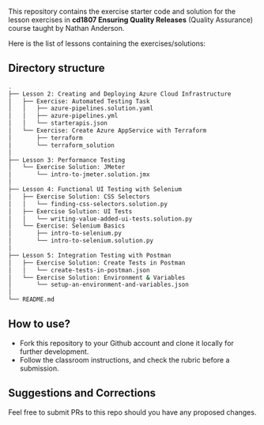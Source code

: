 
This repository contains the exercise starter code and solution for the lesson exercises in **cd1807 Ensuring Quality Releases** (Quality Assurance) course taught by Nathan Anderson. 

Here is the list of lessons containing the exercises/solutions:



## Directory structure
```bash
.
├── Lesson 2: Creating and Deploying Azure Cloud Infrastructure
│   ├── Exercise: Automated Testing Task
│   │   ├── azure-pipelines.solution.yaml
│   │   ├── azure-pipelines.yml
│   │   └── starterapis.json
│   └── Exercise: Create Azure AppService with Terraform
│       ├── terraform
│       └── terraform_solution
│
├── Lesson 3: Performance Testing
│   └── Exercise Solution: JMeter
│       └── intro-to-jmeter.solution.jmx
│
├── Lesson 4: Functional UI Testing with Selenium
│   ├── Exercise Solution: CSS Selectors
│   │   └── finding-css-selectors.solution.py
│   ├── Exercise Solution: UI Tests
│   │   └── writing-value-added-ui-tests.solution.py
│   └── Exercise: Selenium Basics
│       ├── intro-to-selenium.py
│       └── intro-to-selenium.solution.py
│
├── Lesson 5: Integration Testing with Postman
│   ├── Exercise Solution: Create Tests in Postman
│   │   └── create-tests-in-postman.json
│   └── Exercise Solution: Environment & Variables
│       └── setup-an-environment-and-variables.json
│
└── README.md
```

## How to use?
- Fork this repository to your Github account and clone it locally for further development. 
- Follow the classroom instructions, and check the rubric before a submission. 


## Suggestions and Corrections
Feel free to submit PRs to this repo should you have any proposed changes. 